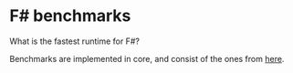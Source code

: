 # F# benchmarks

What is the fastest runtime for F#?

Benchmarks are implemented in core, and consist of the ones from
[here](https://github.com/hanabi1224/Programming-Language-Benchmarks/tree/main/bench/algorithm).
